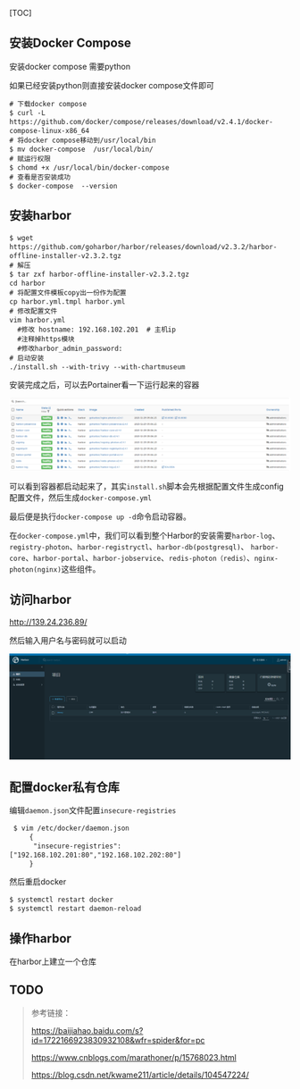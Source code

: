 [TOC]

## 安装Docker Compose

安装docker compose 需要python 

如果已经安装python则直接安装docker compose文件即可

```shell
# 下载docker compose
$ curl -L https://github.com/docker/compose/releases/download/v2.4.1/docker-compose-linux-x86_64
# 将docker compose移动到/usr/local/bin
$ mv docker-compose  /usr/local/bin/
# 赋运行权限
$ chomd +x /usr/local/bin/docker-compose
# 查看是否安装成功
$ docker-compose  --version
```

## 安装harbor

```shell
$ wget https://github.com/goharbor/harbor/releases/download/v2.3.2/harbor-offline-installer-v2.3.2.tgz
# 解压
$ tar zxf harbor-offline-installer-v2.3.2.tgz
cd harbor
# 将配置文件模板copy出一份作为配置
cp harbor.yml.tmpl harbor.yml
# 修改配置文件
vim harbor.yml
  #修改 hostname: 192.168.102.201  # 主机ip
  #注释掉https模块
  #修改harbor_admin_password:
# 启动安装
./install.sh --with-trivy --with-chartmuseum
```

安装完成之后，可以去Portainer看一下运行起来的容器

![image-20220411180925450](static/images/image-20220411180925450.png)

可以看到容器都启动起来了，其实`install.sh`脚本会先根据配置文件生成config配置文件，然后生成`docker-compose.yml`

最后便是执行`docker-compose up -d`命令启动容器。



在`docker-compose.yml`中，我们可以看到整个Harbor的安装需要`harbor-log`、`registry-photon`、`harbor-registryctl`、`harbor-db(postgresql)`、 `harbor-core`、`harbor-portal`、`harbor-jobservice`、`redis-photon（redis）`、`nginx-photon(nginx)`这些组件。

## 访问harbor

http://139.24.236.89/

然后输入用户名与密码就可以启动

![image-20220411181023647](static/images/image-20220411181023647.png)



## 配置docker私有仓库

编辑`daemon.json`文件配置`insecure-registries`

```shell
 $ vim /etc/docker/daemon.json
     {
      "insecure-registries":["192.168.102.201:80","192.168.102.202:80"]
     }
```

然后重启docker

```shell
$ systemctl restart docker
$ systemctl restart daemon-reload
```





## 操作harbor 

在harbor上建立一个仓库

## TODO





> 参考链接：
>
> https://baijiahao.baidu.com/s?id=1722166923830932108&wfr=spider&for=pc
>
> https://www.cnblogs.com/marathoner/p/15768023.html
>
> https://blog.csdn.net/kwame211/article/details/104547224/